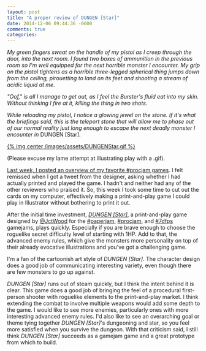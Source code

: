```yaml
---
layout: post
title: "A proper review of DUNGEN [Star]"
date: 2014-12-06 09:44:36 -0600
comments: true
categories:
---
```

*My green fingers sweat on the handle of my pistol as I creep through the door, into the next room.  I found two boxes of ammunition in the previous room so I'm well equipped for the next horrible monster I encounter.  My grip on the pistol tightens as a horrible three-legged spherical thing jumps down from the ceiling, pirouetting to land on its feet and shooting a stream of acidic liquid at me.*

*"Oof," is all I manage to get out, as I feel the Burster's fluid eat into my skin.  Without thinking I fire at it, killing the thing in two shots.*

*While reloading my pistol, I notice a glowing jewel on the stone.  If it's what the briefings said, this is the teleport stone that will allow me to phase out of our normal reality just long enough to escape the next deadly monster I encounter in* DUNGEN [Star].

<!--more-->

[{% img center /images/assets/DUNGENStar.gif %}](/images/assets/DUNGENStar.gif)

(Please excuse my lame attempt at illustrating play with a .gif).

[Last week, I posted an overview of my favorite #procjam games](http://zerosalife.github.io/blog/2014/11/29/procjam-review/).  I felt remissed when I got a tweet from the designer, asking whether I had actually printed and played the game.  I hadn't and neither had any of the other reviewers who praised it.  So, this week I took some time to cut out the cards on my computer, effectively making a print-and-play game I could play in Illustrator without bothering to print it out.

After the initial time investment, *[DUNGEN [Star]](http://jctwood.itch.io/dungen)*, a print-and-play game designed by [@JctWood](https://twitter.com/JctWood) for the [#paperjam](https://twitter.com/hashtag/paperjam), [#procjam](https://twitter.com/hashtag/procjam), and [#7dfps](https://twitter.com/hashtag/7dfps) gamejams, plays quickly.  Especially if you are brave enough to choose the roguelike secret difficulty level of starting with 1HP.  Add to that, the advanced enemy rules, which give the monsters more personality on top of their already evocative illustrations and you've got a challenging game.

I'm a fan of the cartoonish art style of *DUNGEN [Star]*.  The character design does a good job of communicating interesting variety, even though there are few monsters to go up against.

*DUNGEN [Star]* runs out of steam quickly, but I think the intent behind it is clear.  This game does a good job of bringing the feel of a procedural first-person shooter with roguelike elements to the print-and-play market.  I think extending the combat to involve multiple weapons would add some depth to the game.  I would like to see more enemies, particularly ones with more interesting advanced enemy rules.  I'd also like to see an overarching goal or theme tying together *DUNGEN [Star]*'s dungeoning and star, so you feel more satisfied when you survive the dungeon.  With that criticism said, I still think *DUNGEN [Star]* succeeds as a gamejam game and a great prototype from which to build.
